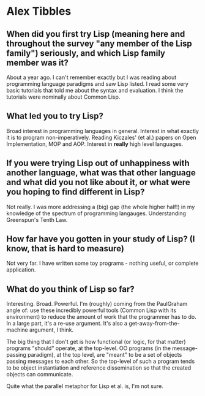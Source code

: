 # Alex Tibbles

## When did you first try Lisp (meaning here and throughout the survey "any member of the Lisp family") seriously, and which Lisp family member was it?

About a year ago. I can't remember exactly but I was reading about
programming language paradigms and saw Lisp listed. I read some very
basic tutorials that told me about the syntax and evaluation. I think
the tutorials were nominally about Common Lisp.

## What led you to try Lisp?

Broad interest in programming languages in general. Interest in what
exactly it is to program non-imperatively. Reading Kiczales' (et al.)
papers on Open Implementation, MOP and AOP. Interest in **really**
high level languages.

## If you were trying Lisp out of unhappiness with another language, what was that other language and what did you not like about it, or what were you hoping to find different in Lisp?

Not really. I was more addressing a (big) gap (the whole higher half!)
in my knowledge of the spectrum of programming
langauges. Understanding Greenspun's Tenth Law.

## How far have you gotten in your study of Lisp? (I know, that is hard to measure)

Not very far. I have written some toy programs - nothing useful, or
complete application.

## What do you think of Lisp so far?

Interesting. Broad. Powerful. I'm (roughly) coming from the PaulGraham
angle of: use these incredibly powerful tools (Common Lisp with its
environment) to reduce the amount of work that the programmer has to
do. In a large part, it's a re-use argument. It's also a
get-away-from-the-machine argument, I think.

The big thing that I don't get is how functional (or logic, for that
matter) programs "should" operate, at the top-level. OO programs (in
the message-passing paradigm), at the top level, are "meant" to be a
set of objects passing messages to each other. So the top-level of
such a program tends to be object instantiation and reference
dissemination so that the created objects can communicate.

Quite what the parallel metaphor for Lisp et al. is, I'm not sure.
